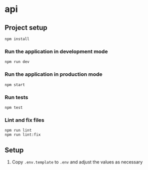 # api

## Project setup
```
npm install
```

### Run the application in development mode
```
npm run dev
```

### Run the application in production mode
```
npm start
```

### Run tests
```
npm test
```

### Lint and fix files
```
npm run lint
npm run lint:fix
```

## Setup
1. Copy `.env.template` to `.env` and adjust the values as necessary
